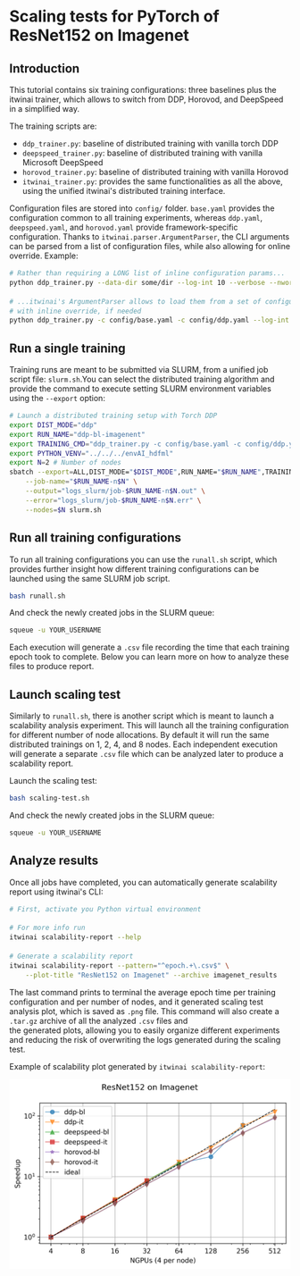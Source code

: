 # Scaling tests for PyTorch of ResNet152 on Imagenet

## Introduction

This tutorial contains six training configurations: three baselines plus the itwinai
trainer, which allows to switch from DDP, Horovod, and DeepSpeed in a simplified way.

The training scripts are:

- `ddp_trainer.py`: baseline of distributed training with vanilla torch DDP
- `deepspeed_trainer.py`: baseline of distributed training with vanilla Microsoft DeepSpeed
- `horovod_trainer.py`: baseline of distributed training with vanilla Horovod
- `itwinai_trainer.py`: provides the same functionalities as all the above,
using the unified itwinai's distributed training interface.

Configuration files are stored into `config/` folder. `base.yaml` provides the
configuration common to all training experiments, whereas `ddp.yaml`, `deepspeed.yaml`,
and `horovod.yaml` provide framework-specific configuration.
Thanks to `itwinai.parser.ArgumentParser`, the CLI arguments can be parsed from a list of
configuration files, while also allowing for online override.
Example:

```bash
# Rather than requiring a LONG list of inline configuration params...
python ddp_trainer.py --data-dir some/dir --log-int 10 --verbose --nworker 4 ...

# ...itwinai's ArgumentParser allows to load them from a set of configuration files
# with inline override, if needed
python ddp_trainer.py -c config/base.yaml -c config/ddp.yaml --log-int 42
```

## Run a single training

Training runs are meant to be submitted via SLURM, from a unified job script file:
`slurm.sh`.You can select the distributed training algorithm and provide the command 
to execute setting SLURM environment variables using the `--export` option:

```bash
# Launch a distributed training setup with Torch DDP
export DIST_MODE="ddp"
export RUN_NAME="ddp-bl-imagenent"
export TRAINING_CMD="ddp_trainer.py -c config/base.yaml -c config/ddp.yaml"
export PYTHON_VENV="../../../envAI_hdfml"
export N=2 # Number of nodes
sbatch --export=ALL,DIST_MODE="$DIST_MODE",RUN_NAME="$RUN_NAME",TRAINING_CMD="$TRAINING_CMD",PYTHON_VENV="$PYTHON_VENV" \
    --job-name="$RUN_NAME-n$N" \
    --output="logs_slurm/job-$RUN_NAME-n$N.out" \
    --error="logs_slurm/job-$RUN_NAME-n$N.err" \
    --nodes=$N slurm.sh
```

## Run all training configurations

To run all training configurations you can use the `runall.sh` script, which provides
further insight how different training configurations can be launched using the same
SLURM job script.

```bash
bash runall.sh
```

And check the newly created jobs in the SLURM queue:

```bash
squeue -u YOUR_USERNAME
```

Each execution will generate a `.csv` file recording the time that each training epoch
took to complete. Below you can learn more on how to analyze these files to produce report.

## Launch scaling test

Similarly to `runall.sh`, there is another script which is meant to launch a scalability
analysis experiment. This will launch all the training configuration for different number
of node allocations. By default it will run the same distributed trainings on 1, 2, 4, and
8 nodes. Each independent execution will generate a separate `.csv` file which can be
analyzed later to produce a scalability report.

Launch the scaling test:

```bash
bash scaling-test.sh
```

And check the newly created jobs in the SLURM queue:

```bash
squeue -u YOUR_USERNAME
```

## Analyze results

Once all jobs have completed, you can automatically generate scalability report
using itwinai's CLI:

```bash
# First, activate you Python virtual environment

# For more info run
itwinai scalability-report --help

# Generate a scalability report
itwinai scalability-report --pattern="^epoch.+\.csv$" \
    --plot-title "ResNet152 on Imagenet" --archive imagenet_results
```

The last command prints to terminal the average epoch time per training
configuration and per number of nodes, and it generated scaling test
analysis plot, which is saved as `.png` file. This command will also
create a `.tar.gz` archive of all the analyzed `.csv` files and  
the generated plots, allowing you to easily organize different experiments
and reducing the risk of overwriting the logs generated during the scaling
test.

Example of scalability plot generated by `itwinai scalability-report`:

![report](img/report.png)
